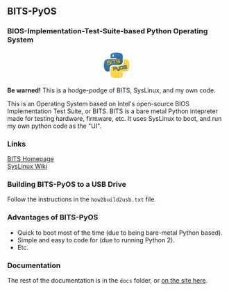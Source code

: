 ## BITS-PyOS
### BIOS-Implementation-Test-Suite-based Python Operating System

<center><img src="media/icon_render.png" alt="BITS-PyOS Icon" width="64" height="64"></center>

**Be warned!** This is a hodge-podge of BITS, SysLinux, and my own code.  

This is an Operating System based on Intel's open-source BIOS Implementation Test Suite, or BITS. BITS is a bare metal Python intepreter made for testing hardware, firmware, etc. It uses SysLinux to boot, and run my own python code as the "UI".

### Links

[BITS Homepage](https://biosbits.org/ "BIOS Implementation Test Suite")  
[SysLinux Wiki](https://www.syslinux.org/wiki/index.php?title=The_Syslinux_Project "Syslinux Wiki")

### Building BITS-PyOS to a USB Drive

Follow the instructions in the `how2build2usb.txt` file.

### Advantages of BITS-PyOS

- Quick to boot most of the time (due to being bare-metal Python based).
- Simple and easy to code for (due to running Python 2).
- Etc.

### Documentation

The rest of the documentation is in the `docs` folder, or [on the site here](https://sykeben.github.io/BITS-PyOS).
